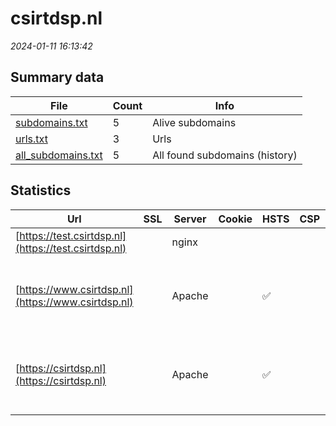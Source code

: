 # csirtdsp.nl
*2024-01-11 16:13:42*
## Summary data
| File       | Count | Info |
|------------|-------|------|
|[subdomains.txt](/data/csirtdsp.nl/subdomains.txt)|5|Alive subdomains|
|[urls.txt](/data/csirtdsp.nl/urls.txt)|3|Urls|
|[all_subdomains.txt](/data/csirtdsp.nl/all_subdomains.txt)|5|All found subdomains (history)|
## Statistics
| Url | SSL | Server | Cookie | HSTS | CSP | XFO | XXP | RP | Tech |Title |
|------------|-------|------|------|------|------|------|------|------|------|------|
|[https://test.csirtdsp.nl](https://test.csirtdsp.nl)| |nginx| | | | | | :white_check_mark: |Nginx|403 Forbidden|
|[https://www.csirtdsp.nl](https://www.csirtdsp.nl)| |Apache| |:white_check_mark: | | :white_check_mark: | | :white_check_mark: |Apache HTTP Server Drupal:9 HSTS PHP|Home | CSIRT DSP|
|[https://csirtdsp.nl](https://csirtdsp.nl)| |Apache| |:white_check_mark: | | :white_check_mark: | | :white_check_mark: |Apache HTTP Server Drupal:9 HSTS PHP|Home | CSIRT DSP|